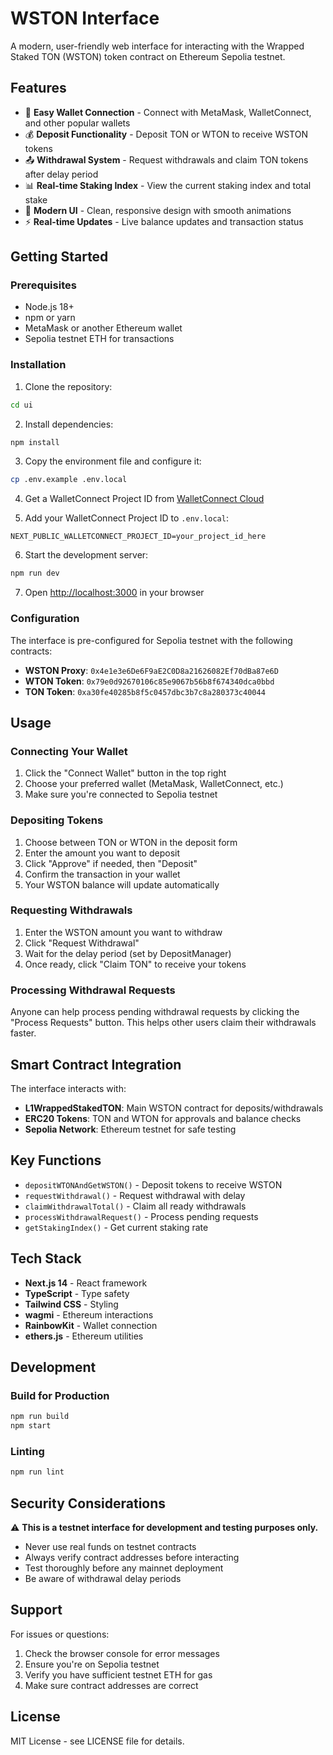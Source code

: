 # WSTON Interface

A modern, user-friendly web interface for interacting with the Wrapped Staked TON (WSTON) token contract on Ethereum Sepolia testnet.

## Features

- 🔗 **Easy Wallet Connection** - Connect with MetaMask, WalletConnect, and other popular wallets
- 💰 **Deposit Functionality** - Deposit TON or WTON to receive WSTON tokens
- 📤 **Withdrawal System** - Request withdrawals and claim TON tokens after delay period
- 📊 **Real-time Staking Index** - View the current staking index and total stake
- 🎨 **Modern UI** - Clean, responsive design with smooth animations
- ⚡ **Real-time Updates** - Live balance updates and transaction status

## Getting Started

### Prerequisites

- Node.js 18+ 
- npm or yarn
- MetaMask or another Ethereum wallet
- Sepolia testnet ETH for transactions

### Installation

1. Clone the repository:
```bash
cd ui
```

2. Install dependencies:
```bash
npm install
```

3. Copy the environment file and configure it:
```bash
cp .env.example .env.local
```

4. Get a WalletConnect Project ID from [WalletConnect Cloud](https://cloud.walletconnect.com/)

5. Add your WalletConnect Project ID to `.env.local`:
```env
NEXT_PUBLIC_WALLETCONNECT_PROJECT_ID=your_project_id_here
```

6. Start the development server:
```bash
npm run dev
```

7. Open [http://localhost:3000](http://localhost:3000) in your browser

### Configuration

The interface is pre-configured for Sepolia testnet with the following contracts:

- **WSTON Proxy**: `0x4e1e3e6De6F9aE2C0D8a21626082Ef70dBa87e6D`
- **WTON Token**: `0x79e0d92670106c85e9067b56b8f674340dca0bbd`  
- **TON Token**: `0xa30fe40285b8f5c0457dbc3b7c8a280373c40044`

## Usage

### Connecting Your Wallet

1. Click the "Connect Wallet" button in the top right
2. Choose your preferred wallet (MetaMask, WalletConnect, etc.)
3. Make sure you're connected to Sepolia testnet

### Depositing Tokens

1. Choose between TON or WTON in the deposit form
2. Enter the amount you want to deposit
3. Click "Approve" if needed, then "Deposit"
4. Confirm the transaction in your wallet
5. Your WSTON balance will update automatically

### Requesting Withdrawals

1. Enter the WSTON amount you want to withdraw
2. Click "Request Withdrawal" 
3. Wait for the delay period (set by DepositManager)
4. Once ready, click "Claim TON" to receive your tokens

### Processing Withdrawal Requests

Anyone can help process pending withdrawal requests by clicking the "Process Requests" button. This helps other users claim their withdrawals faster.

## Smart Contract Integration

The interface interacts with:

- **L1WrappedStakedTON**: Main WSTON contract for deposits/withdrawals
- **ERC20 Tokens**: TON and WTON for approvals and balance checks
- **Sepolia Network**: Ethereum testnet for safe testing

## Key Functions

- `depositWTONAndGetWSTON()` - Deposit tokens to receive WSTON
- `requestWithdrawal()` - Request withdrawal with delay
- `claimWithdrawalTotal()` - Claim all ready withdrawals  
- `processWithdrawalRequest()` - Process pending requests
- `getStakingIndex()` - Get current staking rate

## Tech Stack

- **Next.js 14** - React framework
- **TypeScript** - Type safety
- **Tailwind CSS** - Styling
- **wagmi** - Ethereum interactions
- **RainbowKit** - Wallet connection
- **ethers.js** - Ethereum utilities

## Development

### Build for Production

```bash
npm run build
npm start
```

### Linting

```bash
npm run lint
```

## Security Considerations

⚠️ **This is a testnet interface for development and testing purposes only.**

- Never use real funds on testnet contracts
- Always verify contract addresses before interacting
- Test thoroughly before any mainnet deployment
- Be aware of withdrawal delay periods

## Support

For issues or questions:

1. Check the browser console for error messages
2. Ensure you're on Sepolia testnet
3. Verify you have sufficient testnet ETH for gas
4. Make sure contract addresses are correct

## License

MIT License - see LICENSE file for details.